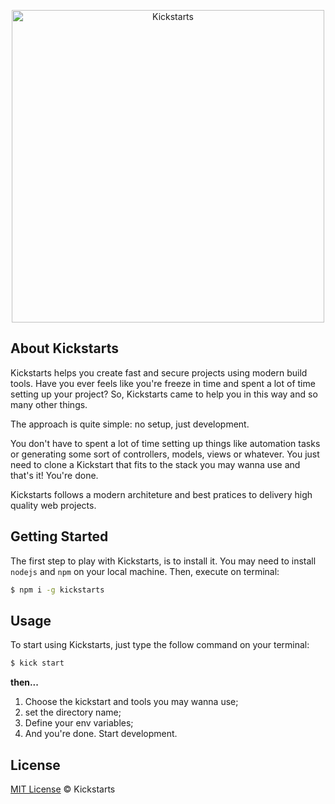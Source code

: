 <p align="center">
<img src="https://github.com/vitorbritto/kickstarts/raw/master/source/logo-kickstarts.png" alt="Kickstarts" width="500">
</p>


## About Kickstarts

Kickstarts helps you create fast and secure projects using modern build tools. Have you ever feels like you're freeze in time and spent a lot of time setting up your project? So, Kickstarts came to help you in this way and so many other things.

The approach is quite simple: no setup, just development.

You don't have to spent a lot of time setting up things like automation tasks or generating some sort of controllers, models, views or whatever. You just need to clone a Kickstart that fits to the stack you may wanna use and that's it! You're done.

Kickstarts follows a modern architeture and best pratices to delivery high quality web projects.

## Getting Started

The first step to play with Kickstarts, is to install it. You may need to install `nodejs` and `npm` on your local machine. Then, execute on terminal:

```sh
$ npm i -g kickstarts
```


## Usage

To start using Kickstarts, just type the follow command on your terminal:

```sh
$ kick start
```

**then...**

1. Choose the kickstart and tools you may wanna use;
2. set the directory name;
3. Define your env variables;
3. And you're done. Start development.


## License

[MIT License](http://kickstarts.mit-license.org/) © Kickstarts



